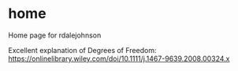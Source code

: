 # home
Home page for rdalejohnson

Excellent explanation of Degrees of Freedom: https://onlinelibrary.wiley.com/doi/10.1111/j.1467-9639.2008.00324.x 
